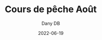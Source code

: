 ---
title: Cours de pêche Août
author: Dany DB
date: 2022-06-19
tags: ["post"]
image: /assets/blog/peche-aout.jpeg
imageAlt: this is a test Alt
description: Du Lundi 22 Août au Vendredi 26 Août, tous les jours de 8h30 à 11h30
---